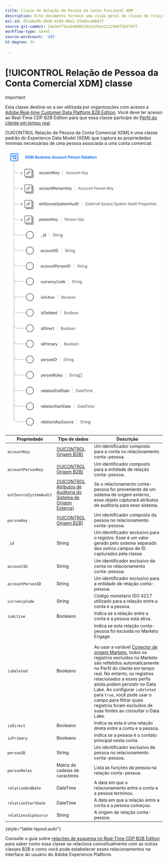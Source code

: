 ```yaml
---
title: Classe de Relação de Pessoa da Conta Funcional XDM
description: Este documento fornece uma visão geral da classe de relação de pessoa da conta comercial XDM no Experience Data Model (XDM).
exl-id: d51abe9b-d936-4c84-96e2-35a81ca6b67f
source-git-commit: 14e3eff3ea2469023823a35ee1112568f5b5f4f7
workflow-type: tm+mt
source-wordcount: '445'
ht-degree: 3%

---
```


# [!UICONTROL Relação de Pessoa da Conta Comercial XDM] classe

>[!IMPORTANT]
>
>Esta classe destina-se a ser utilizada por organizações com acesso a [Adobe Real-time Customer Data Platform B2B Edition](../../../rtcdp/b2b-overview.md). Você deve ter acesso ao Real-Time CDP B2B Edition para que essa classe participe do [Perfil do cliente em tempo real](../../../profile/home.md).

[!UICONTROL Relação de Pessoa da Conta Comercial XDM] é uma classe padrão do Experience Data Model (XDM) que captura as propriedades mínimas necessárias de uma pessoa associada a uma conta comercial.

![A estrutura da classe de Relação de Pessoa da Conta Comercial XDM como ela aparece na interface do usuário](../../images/classes/b2b/business-account-person-relation.png)

| Propriedade | Tipo de dados | Descrição |
| --- | --- | --- |
| `accountKey` | [[!UICONTROL Origem B2B]](../../data-types/b2b-source.md) | Um identificador composto para a conta no relacionamento conta-pessoa. |
| `accountPersonKey` | [[!UICONTROL Origem B2B]](../../data-types/b2b-source.md) | Um identificador composto para a entidade de relação conta-pessoa. |
| `extSourceSystemAudit` | [[!UICONTROL Atributos de Auditoria do Sistema de Origem Externa]](../../data-types/external-source-system-audit-attributes.md) | Se o relacionamento conta-pessoa for proveniente de um sistema de origem externo, esse objeto capturará atributos de auditoria para esse sistema. |
| `personKey` | [[!UICONTROL Origem B2B]](../../data-types/b2b-source.md) | Um identificador composto da pessoa no relacionamento conta-pessoa. |
| `_id` | String | Um identificador exclusivo para o registro. Esse é um valor gerado pelo sistema separado dos outros campos de ID capturados pela classe. |
| `accountID` | String | Um identificador exclusivo da conta no relacionamento conta-pessoa. |
| `accountPersonID` | String | Um identificador exclusivo para a entidade de relação conta-pessoa. |
| `currencyCode` | String | Código monetário ISO 4217 utilizado para a relação entre a conta e a pessoa. |
| `isActive` | Booleano | Indica se a relação entre a conta e a pessoa está ativa. |
| `isDeleted` | Booleano | Indica se esta relação conta-pessoa foi excluída no Marketo Engage.<br><br>Ao usar a variável [Conector de origem Marketo](../../../sources/connectors/adobe-applications/marketo/marketo.md), todos os registros excluídos no Marketo são refletidos automaticamente no Perfil do cliente em tempo real. No entanto, os registros relacionados a esses perfis ainda podem persistir no Data Lake. Ao configurar `isDeleted` para `true`, você pode usar o campo para filtrar quais registros foram excluídos de suas fontes ao consultar o Data Lake. |
| `isDirect` | Booleano | Indica se esta é uma relação direta entre a conta e a pessoa. |
| `isPrimary` | Booleano | Indica se a pessoa é o contato principal nesta conta. |
| `personID` | String | Um identificador exclusivo da pessoa no relacionamento conta-pessoa. |
| `personRoles` | Matriz de cadeias de caracteres | Lista as funções da pessoa na relação conta-pessoa. |
| `relationEndDate` | DateTime | A data em que o relacionamento entre a conta e a pessoa terminou. |
| `relationStartDate` | DateTime | A data em que a relação entre a conta e a pessoa começou. |
| `relationshipSource` | String | A origem da relação conta-pessoa. |

{style=&quot;table-layout:auto&quot;}

Consulte o guia sobre [relações de esquema no Real-Time CDP B2B Edition](../../tutorials/relationship-b2b.md) para saber como essa classe se relaciona conceitualmente com as outras classes B2B e como você pode estabelecer esses relacionamentos na interface do usuário do Adobe Experience Platform.
